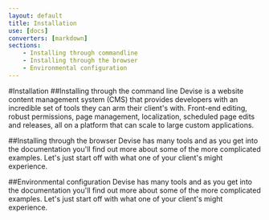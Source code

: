 ```yaml
---
layout: default
title: Installation
use: [docs]
converters: [markdown]
sections:
    - Installing through commandline
    - Installing through the browser
    - Environmental configuration
---
```


#Installation
##Installing through the command line
Devise is a website content management system (CMS) that provides developers with an incredible set of tools they can arm their client's with. Front-end editing, robust permissions, page management, localization, scheduled page edits and releases, all on a platform that can scale to large custom applications.

##Installing through the browser
Devise has many tools and as you get into the documentation you'll find out more about some of the more complicated examples. Let's just start off with what one of your client's might experience.

##Environmental configuration
Devise has many tools and as you get into the documentation you'll find out more about some of the more complicated examples. Let's just start off with what one of your client's might experience.
